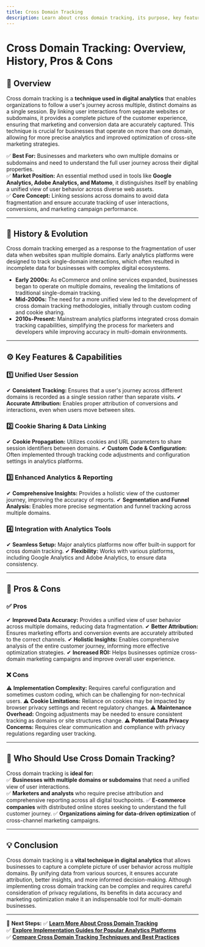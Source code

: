 ```yaml
---
title: Cross Domain Tracking
description: Learn about cross domain tracking, its purpose, key features, and the pros and cons of implementing it to track users across multiple domains.
---
```


# **Cross Domain Tracking: Overview, History, Pros & Cons**

## **📌 Overview**  
Cross domain tracking is a **technique used in digital analytics** that enables organizations to follow a user's journey across multiple, distinct domains as a single session. By linking user interactions from separate websites or subdomains, it provides a complete picture of the customer experience, ensuring that marketing and conversion data are accurately captured. This technique is crucial for businesses that operate on more than one domain, allowing for more precise analytics and improved optimization of cross-site marketing strategies.

✅ **Best For:** Businesses and marketers who own multiple domains or subdomains and need to understand the full user journey across their digital properties.  
✅ **Market Position:** An essential method used in tools like **Google Analytics, Adobe Analytics, and Matomo**, it distinguishes itself by enabling a unified view of user behavior across diverse web assets.  
✅ **Core Concept:** Linking sessions across domains to avoid data fragmentation and ensure accurate tracking of user interactions, conversions, and marketing campaign performance.

---

## **📜 History & Evolution**  
Cross domain tracking emerged as a response to the fragmentation of user data when websites span multiple domains. Early analytics platforms were designed to track single-domain interactions, which often resulted in incomplete data for businesses with complex digital ecosystems.

- **Early 2000s:** As eCommerce and online services expanded, businesses began to operate on multiple domains, revealing the limitations of traditional single-domain tracking.
- **Mid-2000s:** The need for a more unified view led to the development of cross domain tracking methodologies, initially through custom coding and cookie sharing.
- **2010s-Present:** Mainstream analytics platforms integrated cross domain tracking capabilities, simplifying the process for marketers and developers while improving accuracy in multi-domain environments.

---

## **⚙️ Key Features & Capabilities**

### **1️⃣ Unified User Session**
✔ **Consistent Tracking:** Ensures that a user's journey across different domains is recorded as a single session rather than separate visits.
✔ **Accurate Attribution:** Enables proper attribution of conversions and interactions, even when users move between sites.

### **2️⃣ Cookie Sharing & Data Linking**
✔ **Cookie Propagation:** Utilizes cookies and URL parameters to share session identifiers between domains.
✔ **Custom Code & Configuration:** Often implemented through tracking code adjustments and configuration settings in analytics platforms.

### **3️⃣ Enhanced Analytics & Reporting**
✔ **Comprehensive Insights:** Provides a holistic view of the customer journey, improving the accuracy of reports.
✔ **Segmentation and Funnel Analysis:** Enables more precise segmentation and funnel tracking across multiple domains.

### **4️⃣ Integration with Analytics Tools**
✔ **Seamless Setup:** Major analytics platforms now offer built-in support for cross domain tracking.
✔ **Flexibility:** Works with various platforms, including Google Analytics and Adobe Analytics, to ensure data consistency.

---

## **🔄 Pros & Cons**

### **✅ Pros**
✔ **Improved Data Accuracy:** Provides a unified view of user behavior across multiple domains, reducing data fragmentation.
✔ **Better Attribution:** Ensures marketing efforts and conversion events are accurately attributed to the correct channels.
✔ **Holistic Insights:** Enables comprehensive analysis of the entire customer journey, informing more effective optimization strategies.
✔ **Increased ROI:** Helps businesses optimize cross-domain marketing campaigns and improve overall user experience.

### **❌ Cons**
⚠ **Implementation Complexity:** Requires careful configuration and sometimes custom coding, which can be challenging for non-technical users.
⚠ **Cookie Limitations:** Reliance on cookies may be impacted by browser privacy settings and recent regulatory changes.
⚠ **Maintenance Overhead:** Ongoing adjustments may be needed to ensure consistent tracking as domains or site structures change.
⚠ **Potential Data Privacy Concerns:** Requires clear communication and compliance with privacy regulations regarding user tracking.

---

## **🎯 Who Should Use Cross Domain Tracking?**
Cross domain tracking is **ideal for:**  
✅ **Businesses with multiple domains or subdomains** that need a unified view of user interactions.  
✅ **Marketers and analysts** who require precise attribution and comprehensive reporting across all digital touchpoints.
✅ **E-commerce companies** with distributed online stores seeking to understand the full customer journey.
✅ **Organizations aiming for data-driven optimization** of cross-channel marketing campaigns.

---

## **💡 Conclusion**
Cross domain tracking is a **vital technique in digital analytics** that allows businesses to capture a complete picture of user behavior across multiple domains. By unifying data from various sources, it ensures accurate attribution, better insights, and more informed decision-making. Although implementing cross domain tracking can be complex and requires careful consideration of privacy regulations, its benefits in data accuracy and marketing optimization make it an indispensable tool for multi-domain businesses.

---

🚀 **Next Steps:**
✅ **[Learn More About Cross Domain Tracking](#)**  
✅ **[Explore Implementation Guides for Popular Analytics Platforms](#)**  
✅ **[Compare Cross Domain Tracking Techniques and Best Practices](#)**
